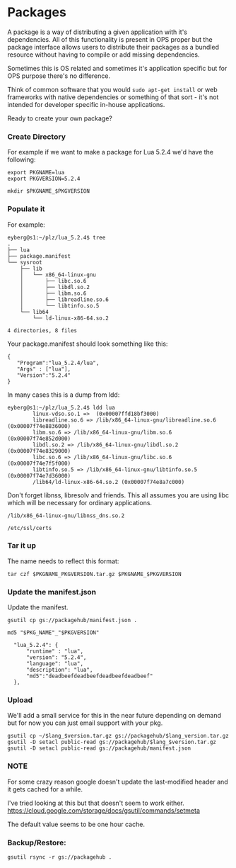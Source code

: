 # Packages

A package is a way of distributing a given application with it's
dependencies. All of this functionality is present in OPS proper but the
package interface allows users to distribute their packages as a bundled
resource without having to compile or add missing dependencies.

Sometimes this is OS related and sometimes it's application specific but
for OPS purpose there's no difference.

Think of common software that you would ```sudo apt-get install``` or
web frameworks with native dependencies or something of that sort - it's
not intended for developer specific in-house applications.

Ready to create your own package?

### Create Directory

For example if we want to make a package for Lua 5.2.4 we'd have the
following:

```
export PKGNAME=lua
export PKGVERSION=5.2.4

mkdir $PKGNAME_$PKGVERSION
```

### Populate it

For example:

```
eyberg@s1:~/plz/lua_5.2.4$ tree
.
├── lua
├── package.manifest
└── sysroot
    ├── lib
    │   └── x86_64-linux-gnu
    │       ├── libc.so.6
    │       ├── libdl.so.2
    │       ├── libm.so.6
    │       ├── libreadline.so.6
    │       └── libtinfo.so.5
    └── lib64
        └── ld-linux-x86-64.so.2

4 directories, 8 files
```

Your package.manifest should look something like this:

```
{
   "Program":"lua_5.2.4/lua",
   "Args" : ["lua"],
   "Version":"5.2.4"
}
```

In many cases this is a dump from ldd:

```
eyberg@s1:~/plz/lua_5.2.4$ ldd lua
        linux-vdso.so.1 =>  (0x00007ffd18bf3000)
        libreadline.so.6 => /lib/x86_64-linux-gnu/libreadline.so.6 (0x00007f74e8836000)
        libm.so.6 => /lib/x86_64-linux-gnu/libm.so.6 (0x00007f74e852d000)
        libdl.so.2 => /lib/x86_64-linux-gnu/libdl.so.2 (0x00007f74e8329000)
        libc.so.6 => /lib/x86_64-linux-gnu/libc.so.6 (0x00007f74e7f5f000)
        libtinfo.so.5 => /lib/x86_64-linux-gnu/libtinfo.so.5 (0x00007f74e7d36000)
        /lib64/ld-linux-x86-64.so.2 (0x00007f74e8a7c000)
```

Don't forget libnss, libresolv and friends. This all assumes you are
using libc which will be necessary for ordinary applications.

```
/lib/x86_64-linux-gnu/libnss_dns.so.2
```

```
/etc/ssl/certs
```

### Tar it up

The name needs to reflect this format:

```
tar czf $PKGNAME_PKGVERSION.tar.gz $PKGNAME_$PKGVERSION
```

### Update the manifest.json

Update the manifest.

```
gsutil cp gs://packagehub/manifest.json .
```

```
md5 "$PKG_NAME"_"$PKGVERSION"
```

```
  "lua_5.2.4": {
      "runtime" : "lua",
      "version": "5.2.4",
      "language": "lua",
      "description": "lua",
      "md5":"deadbeefdeadbeefdeadbeefdeadbeef"
  },
```

### Upload

We'll add a small service for this in the near future depending on
demand but for now you can just email support with your pkg.

```
gsutil cp ~/$lang_$version.tar.gz gs://packagehub/$lang_version.tar.gz
gsutil -D setacl public-read gs://packagehub/$lang_$version.tar.gz
gsutil -D setacl public-read gs://packagehub/manifest.json
```

### NOTE

For some crazy reason google doesn't update the last-modified header and
it gets cached for a while.

I've tried looking at this but that doesn't seem to work either.
https://cloud.google.com/storage/docs/gsutil/commands/setmeta

The default value seems to be one hour cache.

### Backup/Restore:

```
gsutil rsync -r gs://packagehub .
```
